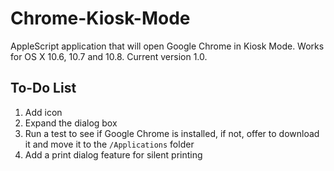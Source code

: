 Chrome-Kiosk-Mode
=================

AppleScript application that will open Google Chrome in Kiosk Mode. Works for OS X 10.6, 10.7 and 10.8. Current version 1.0.

To-Do List
----------
 1. Add icon
 2. Expand the dialog box
 3. Run a test to see if Google Chrome is installed, if not, offer to download it and move it to the `/Applications` folder
 4. Add a print dialog feature for silent printing
